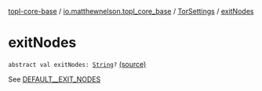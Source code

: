 [topl-core-base](../../index.md) / [io.matthewnelson.topl_core_base](../index.md) / [TorSettings](index.md) / [exitNodes](./exit-nodes.md)

# exitNodes

`abstract val exitNodes: `[`String`](https://kotlinlang.org/api/latest/jvm/stdlib/kotlin/-string/index.html)`?` [(source)](https://github.com/05nelsonm/TorOnionProxyLibrary-Android/blob/master/topl-core-base/src/main/java/io/matthewnelson/topl_core_base/TorSettings.kt#L131)

See [DEFAULT__EXIT_NODES](-d-e-f-a-u-l-t__-e-x-i-t_-n-o-d-e-s.md)

